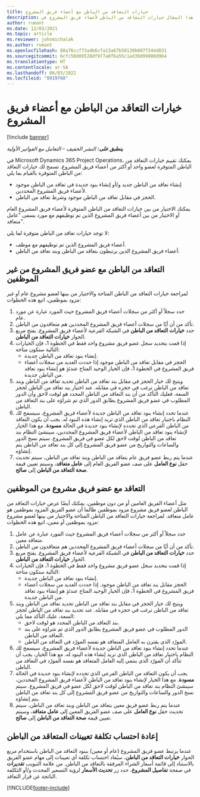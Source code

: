 ```yaml
---
title: خيارات التعاقد من الباطن مع أعضاء فريق المشروع
description: يشرح هذا المقال خيارات التعاقد من الباطن لأعضاء فريق المشروع في Microsoft Dynamics 365 Project Operations.
author: rumant
ms.date: 12/03/2021
ms.topic: article
ms.reviewer: johnmichalak
ms.author: rumant
ms.openlocfilehash: 88a76ccf73a4b6cfa13a67b50130b007f244d831
ms.sourcegitcommit: 6cfc50d89528df977a8f6a55c1ad39d99800d9b4
ms.translationtype: HT
ms.contentlocale: ar-SA
ms.lasthandoff: 06/03/2022
ms.locfileid: "8919768"
---
```

# <a name="subcontracting-options-for-project-team-members"></a>خيارات التعاقد من الباطن مع أعضاء فريق المشروع

[!include [banner](../../includes/dataverse-preview.md)]

_**ينطبق على:** النشر الخفيف – التعامل مع الفواتير الأولية_

في Microsoft Dynamics 365 Project Operations، يمكنك تقييم خيارات التعاقد من الباطن المتوفرة لعضو واحد أو أكثر من أعضاء فريق المشروع. تسمح لك خيارات التعاقد من الباطن المتوفرة بالقيام بما يلي:

- إنشاء تعاقد من الباطن جديد و/أو إنشاء بنود جديدة في تعاقد من الباطن موجود لأعضاء فريق المشروع المحددين. 
- الحجز في مقابل تعاقد من الباطن موجود وشرط تعاقد من الباطن. 

يمكنك الاختيار من بين خيارات التعاقد من الباطن المتوفرة لأعضاء فريق المشروع العام أو الاختيار من بين أعضاء فريق المشروع الذين تم توظيفهم مع مورد يسمى "عامل متعاقد". 

لا توجد خيارات تعاقد من الباطن متوفرة لما يلي:

- أعضاء فريق المشروع الذين تم توظيفهم مع موظف. 
- أعضاء فريق المشروع الذين يرتبطون بتعاقد من الباطن وبند تعاقد من الباطن. 

## <a name="subcontracting-an-unstaffed-project-team-member"></a>التعاقد من الباطن مع عضو فريق المشروع من غير الموظفين

لمراجعة خيارات التعاقد من الباطن المتاحة والاختيار من بينها لعضو مشروع عام أو غير مزود بموظفين، اتبع هذه الخطوات:

1. حدد سجلاً أو أكثر من سجلات أعضاء فريق المشروع حيث المورد عبارة عن مورد عام.
2. تأكد من أن أيًا من سجلات أعضاء فريق المشروع المحددين هم متعاقدون من الباطن. 
3. حدد **خيارات التعاقد من الباطن** في الشبكة الفرعية لأعضاء فريق المشروع. يفتح مربع الحوار **خيارات التعاقد من الباطن**. 
4. إذا قمت بتحديد سجل عضو فريق مشروع واحد فقط في الخطوة 1، فإن الخيارات التالية ستكون متاحة:
    - إنشاء بنود تعاقد من الباطن جديدة. 
    - الحجز في مقابل تعاقد من الباطن موجود إذا حددت العديد من سجلات أعضاء فريق المشروع في الخطوة 1، فإن الخيار الوحيد المتاح عندئذٍ هو إنشاء بنود تعاقد من الباطن جديدة.
5. ويتيح لك خيار الحجز في مقابل بند تعاقد من الباطن تحديد تعاقد من الباطن وبند تعاقد من الباطن ترغب في حجزه في مقابله. عند اختيار بند تعاقد من الباطن لحجز السعة، فعليك التأكد من أن بند التعاقد من الباطن المحدد هو لوقت لاحق وأن الدور المطلوب في عضو فريق المشروع يطابق الدور الذي تم شراؤه على بند التعاقد من الباطن.
6. عندما تحدد إنشاء بنود تعاقد من الباطن جديدة لأعضاء فريق المشروع، سيسمح لك النظام باختيار تعاقد من الباطن الذي تريد إنشاء هذه البنود له. يجب أن يكون التعاقد من الباطن الفرعي الذي تحدده لإنشاء بنود جديدة في الحالة **مسودة**. مع هذا الخيار لإنشاء بنود تعاقد من الباطن لأعضاء فريق المشروع المحددين، سينشئ النظام بند تعاقد من الباطن لوقت لاحق لكل عضو في فريق المشروع. سيتم نسخ الدور والساعات والتواريخ من عضو فريق المشروع إلى كل بند تعاقد من الباطن يتم إنشاؤه. 
7. عندما يتم ربط عضو فريق عام بتعاقد من الباطن وبند تعاقد من الباطن، سيتم تحديث حقل **نوع العامل** على صف عضو الفريق العام إلى **عامل متعاقد**، وسيتم تعيين قيمة **صحة التعاقد من الباطن** إلى **صالح**.

## <a name="subcontracting-a-staffed-project-team-member"></a>التعاقد مع عضو فريق مشروع من الموظفين

مثل أعضاء الفريق العامين أو من دون موظفين، يمكنك أيضًا عرض خيارات التعاقد من الباطن لعضو فريق مشروع مزود بموظفين طالما أن عضو الفريق المزود بموظفين هو عامل متعاقد. لمراجعة خيارات التعاقد من الباطن المتاحة والاختيار من بينها لعضو مشروع مزود بموظفين أو معين، اتبع هذه الخطوات:

1. حدد سجلاً أو أكثر من سجلات أعضاء فريق المشروع حيث المورد عبارة عن عامل متعاقد معين.
2. تأكد من أن أيًا من سجلات أعضاء فريق المشروع المحددين هم متعاقدون من الباطن. 
3. حدد **خيارات التعاقد من الباطن** في الشبكة الفرعية لأعضاء فريق المشروع. يفتح مربع الحوار **خيارات التعاقد من الباطن**. 
4. إذا قمت بتحديد سجل عضو فريق مشروع واحد فقط في الخطوة 1، فإن الخيارات التالية ستكون متاحة:
      - إنشاء بنود تعاقد من الباطن جديدة.
      - الحجز مقابل بند تعاقد من الباطن موجود.
  إذا حددت العديد من سجلات أعضاء فريق المشروع في الخطوة 1، فإن الخيار الوحيد المتاح عندئذٍ هو إنشاء بنود تعاقد من الباطن جديدة.
5. ويتيح لك خيار الحجز في مقابل بند تعاقد من الباطن تحديد تعاقد من الباطن وبند تعاقد من الباطن ترغب في حجزه في مقابله. عند تحديد بند تعاقد من الباطن لحجز السعة، عليك التأكد مما يلي:
      - بند التعاقد من الباطن المحدد هو لوقت لاحق. 
      - الدور المطلوب في عضو فريق المشروع يطابق الدور الذي تم شراؤه على بند التعاقد من الباطن. 
      - المورّد الذي يقترن به العامل المتعاقد هو نفسه المورّد في التعاقد من الباطن.
6. عندما تحدد إنشاء بنود تعاقد من الباطن جديدة لأعضاء فريق المشروع، سيسمح لك النظام باختيار تعاقد من الباطن الذي تريد إنشاء هذه البنود له. مع هذا الخيار، يجب أن تتأكد أن المورّد الذي ينتمي إليه العامل المتعاقد هو نفسه المورّد في التعاقد من الباطن. 
7. يجب أن يكون التعاقد من الباطن الفرعي الذي تحدده لإنشاء بنود جديدة في الحالة **مسودة**. مع هذا الخيار لإنشاء بنود تعاقد من الباطن لأعضاء فريق المشروع المحددين، سينشئ النظام بند تعاقد من الباطن لوقت لاحق لكل عضو في فريق المشروع. سيتم نسخ الدور والساعات والتواريخ من عضو فريق المشروع إلى كل بند تعاقد من الباطن يتم إنشاؤه.  
8. عندما يتم ربط عضو فريق معين بتعاقد من الباطن وبند تعاقد من الباطن، سيتم تحديث حقل **نوع العامل** على صف عضو الفريق المعين إلى **عامل متعاقد**، وسيتم تعيين قيمة **صحة التعاقد من الباطن** إلى **صالح**.

## <a name="re-costing-subcontractor-assignments"></a>إعادة احتساب تكلفة تعيينات المتعاقد من الباطن

عندما يرتبط عضو فريق المشروع (عام أو معين) ببنود التعاقد من الباطن باستخدام مربع الحوار **خيارات التعاقد من الباطن**، سيُعاد احتساب تكلفة أي تعيينات إلى مهام عضو الفريق بالاستناد إلى قائمة أسعار الشراء المرفقة بالتعاقد من الباطن. من علامة التبويب **تقديرات** في صفحة **تفاصيل المشروع**، حدد زر **تحديث الأسعار** لرؤية التسعير المحدث و/أو التكلفة الناتجة عن قرار التعاقد.

[!INCLUDE[footer-include](../../includes/footer-banner.md)]

